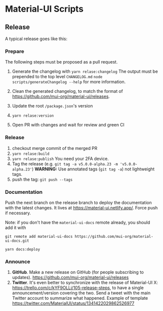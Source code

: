 # Material-UI Scripts

## Release

A typical release goes like this:

### Prepare

The following steps must be proposed as a pull request.

1. Generate the changelog with `yarn relase:changelog`
   The output must be prepended to the top level `CHANGELOG.md`
   `node scripts/generateChangelog --help` for more information.
1. Clean the generated changelog, to match the format of https://github.com/mui-org/material-ui/releases.

1. Update the root `/package.json`'s version

1. `yarn relase:version`

1. Open PR with changes and wait for review and green CI

### Release

1. checkout merge commit of the merged PR
1. `yarn relase:build`
1. `yarn relase:publish`
   You need your 2FA device.
1. Tag the release (e.g. `git tag -a v5.0.0-alpha.23 -m 'v5.0.0-alpha.23'`)
   **WARNING:** Use annotated tags (`git tag -a`) not lightweight tags.
1. push the tag: `git push --tags`

### Documentation

Push the next branch on the release branch to deploy the documentation with the latest changes. It lives at https://material-ui.netlify.app/. Force push if necessary.

Note: if you don't have the `material-ui-docs` remote already, you should add it with

```
git remote add material-ui-docs https://github.com/mui-org/material-ui-docs.git
```

```
yarn docs:deploy
```

### Announce

1. **GitHub**. Make a new release on GitHub (for people subscribing to updates). https://github.com/mui-org/material-ui/releases
1. **Twitter**. It's even better to synchronize with the release of Material-UI X: https://trello.com/c/kYF9OLLi/105-release-steps, to have a single announcement/version covering the two.
   Send a tweet with the main Twitter account to summarize what happened.
   Example of template https://twitter.com/MaterialUI/status/1341422029862526977
